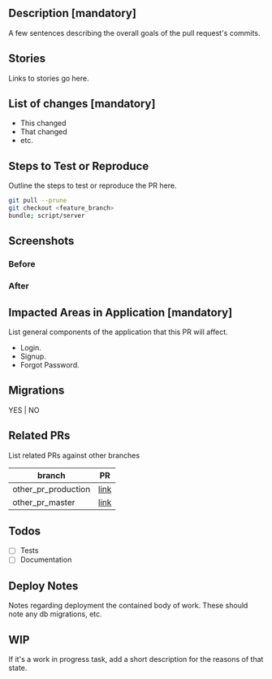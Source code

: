 ## Description [mandatory]

A few sentences describing the overall goals of the pull request's commits.

## Stories

Links to stories go here.

## List of changes [mandatory]

- This changed
- That changed
- etc.

## Steps to Test or Reproduce

Outline the steps to test or reproduce the PR here.

```sh
git pull --prune
git checkout <feature_branch>
bundle; script/server
```

## Screenshots

### Before

### After

## Impacted Areas in Application [mandatory]

List general components of the application that this PR will affect.

- Login.
- Signup.
- Forgot Password.

## Migrations

YES | NO

## Related PRs

List related PRs against other branches

| branch              | PR       |
| ------------------- | -------- |
| other_pr_production | [link]() |
| other_pr_master     | [link]() |

## Todos

- [ ] Tests
- [ ] Documentation

## Deploy Notes

Notes regarding deployment the contained body of work. These should note any
db migrations, etc.

## WIP

If it's a work in progress task, add a short description for the reasons of that state.
